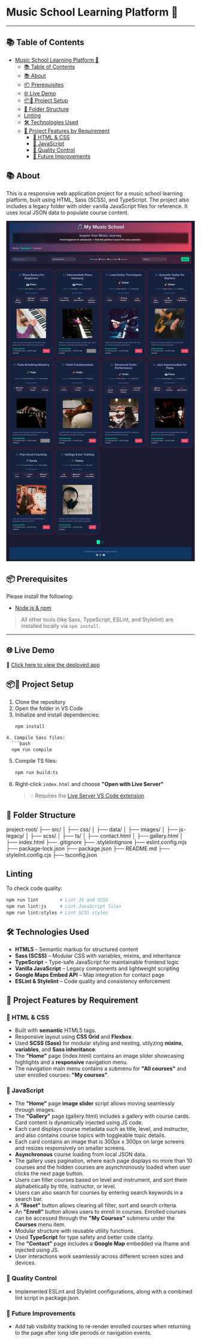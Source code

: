 # Music School Learning Platform 🎵

---

## 📚 Table of Contents
- [Music School Learning Platform 🎵](#music-school-learning-platform-)
  - [📚 Table of Contents](#-table-of-contents)
  - [📚 About](#-about)
  - [📦 Prerequisites](#-prerequisites)
  - [🌐 Live Demo](#-live-demo)
  - [📦🚀 Project Setup](#-project-setup)
  - [📁 Folder Structure](#-folder-structure)
  - [Linting](#linting)
  - [🛠️ Technologies Used](#️-technologies-used)
  - [🧩 Project Features by Requirement](#-project-features-by-requirement)
    - [🧱 HTML \& CSS](#-html--css)
    - [🧠 JavaScript](#-javascript)
    - [🧪 Quality Control](#-quality-control)
    - [🧭 Future Improvements](#-future-improvements)


## <a name="about"></a>📚 About
This is a responsive web application project for a music school learning platform, built using HTML, Sass (SCSS), and TypeScript. The project also includes a legacy folder with older vanilla JavaScript files for reference. It uses local JSON data to populate course content.

![Screenshot of Gallery Page](src/images/screenshots/screenshot.png)

## <a name="prerequisites"></a>📦 Prerequisites

Please install the following:

- [Node.js & npm](https://nodejs.org/)

> All other tools (like Sass, TypeScript, ESLint, and Stylelint) are installed locally via `npm install`.

---

## 🌐 Live Demo

🔗 [Click here to view the deployed app](https:)


## <a name="project-setup"></a>📦🚀 Project Setup

1. Clone the repository
2. Open the folder in VS Code
3. Initialize and install dependencies:
   ```bash
   npm install
 ```
4. Compile Sass files:
   ```bash
   npm run compile
   ```
5. Compile TS files:
   ```bash
   npm run build:ts
   ```
6. Right-click `index.html` and choose **"Open with Live Server"**
   > 💡 Requires the [Live Server VS Code extension](https://marketplace.visualstudio.com/items?itemName=ritwickdey.LiveServer)

## 📁 Folder Structure

project-root/
├── src/
│ ├── css/
│ ├── data/
│ ├── images/
│ ├── js-legacy/
│ ├── scss/
│ ├── ts/
│ ├── contact.html
│ ├── gallery.html
│ ├── index.html
├── .gitignore
├── .stylelintignore
├── eslint.config.mjs
├── package-lock.json
├── package.json
├── README.md
├── stylelint.config.cjs
├── tsconfig.json

## Linting

To check code quality:

```bash
npm run lint        # Lint JS and SCSS
npm run lint:js     # Lint JavaScript files
npm run lint:styles # Lint SCSS styles
```

## 🛠️ Technologies Used

- **HTML5** – Semantic markup for structured content
- **Sass (SCSS)** – Modular CSS with variables, mixins, and inheritance
- **TypeScript** – Type-safe JavaScript for maintainable frontend logic
- **Vanilla JavaScript** – Legacy components and lightweight scripting
- **Google Maps Embed API** – Map integration for contact page
- **ESLint & Stylelint** – Code quality and consistency enforcement

## 🧩 Project Features by Requirement

### 🧱 HTML & CSS

- Built with **semantic** HTML5 tags.
- Responsive layout using **CSS Grid** and **Flexbox**.
- Used **SCSS (Sass)** for modular styling and nesting, utilyzing **mixins**, **variables**, and **Sass inheritance**.
- The **"Home"** page (index.html) contains an image slider showcasing highlights and a **responsive** navigation menu.
- The navigation main menu contains a submenu for **"All courses"** and user enrolled courses: **"My courses"**.

### 🧠 JavaScript

- The **"Home"** page **image slider** script allows moving seamlessly through images. 
- The **"Gallery"** page (gallery.html) includes a gallery with course cards. Card content is dynamically injected using JS code.
- Each card displays course metadata such as title, level, and instructor, and also contains course topics with toggleable topic details.
- Each card contains an image that is 300px x 300px on large screens and resizes responsively on smaller screens.
- **Asynchronous** course loading from local JSON data.
- The gallery uses pagination, where each page displays no more than 10 courses and the hidden courses are asynchronously loaded when user clicks the next page button.
- Users can filter courses based on level and instrument, and sort them alphabetically by title, instructor, or level.
- Users can also search for courses by entering search keywords in a search bar.
- A **"Reset"** button allows clearing all filter, sort and search criteria.
- An **"Enroll"** button allows users to enroll in courses. Enrolled courses can be accessed through the **"My Courses"** submenu under the **Courses** menu item.
- Modular structure with reusable utility functions.
- Used **TypeScript** for type safety and better code clarity.
- The **"Contact"** page includes a **Google Map** embedded via iframe and injected using JS.
- User interactions work seamlessly across different screen sizes and devices.

### 🧪 Quality Control
- Implemented ESLint and Stylelint configurations, along with a combined lint script in package.json.

### 🧭 Future Improvements

- Add tab visibility tracking to re-render enrolled courses when returning to the page after long idle periods or navigation events.
